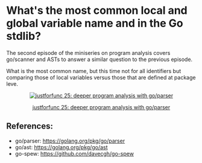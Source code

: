 # What's the most common local and global variable name and in the Go stdlib?

The second episode of the miniseries on program analysis covers go/scanner and
ASTs to answer a similar question to the previous episode.

What is the most common name, but this time not for all identifiers but comparing
those of local variables versus those that are defined at package leve.

<div style="text-align:center">
    <a href="https://youtu.be/YRWCa84pykM">
        <img src="https://img.youtube.com/vi/YRWCa84pykM/0.jpg" alt="justforfunc 25: deeper program analysis with go/parser">
        <p>justforfunc 25: deeper program analysis with go/parser</p>
    </a>
</div>

## References:

- go/parser: https://golang.org/pkg/go/parser
- go/ast: https://golang.org/pkg/go/ast
- go-spew: https://github.com/davecgh/go-spew